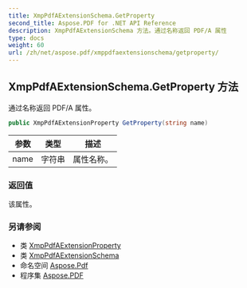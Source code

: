 ```yaml
---
title: XmpPdfAExtensionSchema.GetProperty
second_title: Aspose.PDF for .NET API Reference
description: XmpPdfAExtensionSchema 方法。通过名称返回 PDF/A 属性
type: docs
weight: 60
url: /zh/net/aspose.pdf/xmppdfaextensionschema/getproperty/
---
```

## XmpPdfAExtensionSchema.GetProperty 方法

通过名称返回 PDF/A 属性。

```csharp
public XmpPdfAExtensionProperty GetProperty(string name)
```

| 参数 | 类型 | 描述 |
| --- | --- | --- |
| name | 字符串 | 属性名称。 |

### 返回值

该属性。

### 另请参阅

* 类 [XmpPdfAExtensionProperty](../../xmppdfaextensionproperty/)
* 类 [XmpPdfAExtensionSchema](../)
* 命名空间 [Aspose.Pdf](../../../aspose.pdf/)
* 程序集 [Aspose.PDF](../../../)